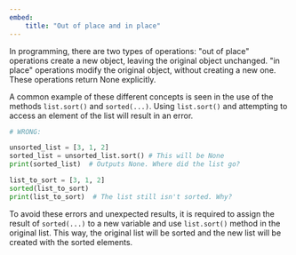 ```yaml
---
embed:
    title: "Out of place and in place"
---
```


In programming, there are two types of operations: "out of place" operations create a new object, leaving the original object unchanged. "in place" operations modify the original object, without creating a new one. These operations return None explicitly.

A common example of these different concepts is seen in the use of the methods `list.sort()` and `sorted(...)`. Using `list.sort()` and attempting to access an element of the list will result in an error. 

```py
# WRONG:

unsorted_list = [3, 1, 2]
sorted_list = unsorted_list.sort() # This will be None
print(sorted_list)  # Outputs None. Where did the list go?

list_to_sort = [3, 1, 2]
sorted(list_to_sort)
print(list_to_sort)  # The list still isn't sorted. Why?
```

To avoid these errors and unexpected results, it is required to assign the result of `sorted(...)` to a new variable and use `list.sort()` method in the original list. This way, the original list will be sorted and the new list will be created with the sorted elements.
